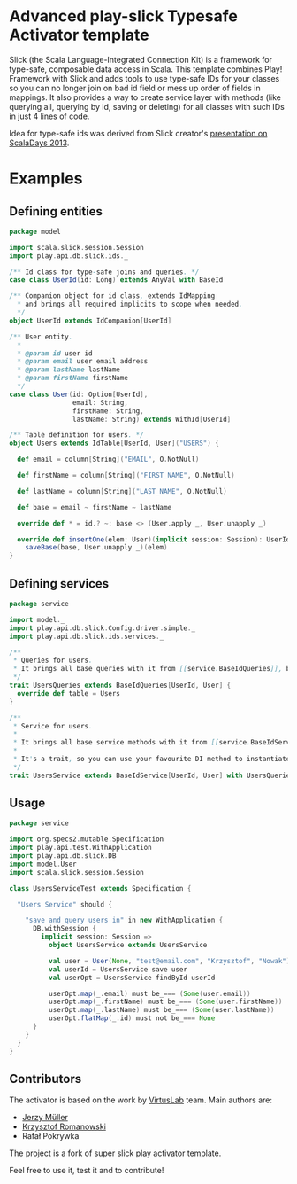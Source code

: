 Advanced play-slick Typesafe Activator template
===============================================

Slick (the Scala Language-Integrated Connection Kit) is a framework for type-safe, composable data access in Scala. This template combines Play! Framework with Slick and adds tools to use type-safe IDs for your classes so you can no longer join on bad id field or mess up order of fields in mappings. It also provides a way to create service layer with methods (like querying all, querying by id, saving or deleting) for all classes with such IDs in just 4 lines of code.

Idea for type-safe ids was derived from Slick creator's [presentation on ScalaDays 2013](http://www.parleys.com/play/51c2e20de4b0d38b54f46243/chapter63/about).

Examples
========

Defining entities
-----------------

```scala
package model

import scala.slick.session.Session
import play.api.db.slick.ids._

/** Id class for type-safe joins and queries. */
case class UserId(id: Long) extends AnyVal with BaseId

/** Companion object for id class, extends IdMapping
  * and brings all required implicits to scope when needed.
  */
object UserId extends IdCompanion[UserId]

/** User entity.
  *
  * @param id user id
  * @param email user email address
  * @param lastName lastName
  * @param firstName firstName
  */
case class User(id: Option[UserId],
                email: String,
                firstName: String,
                lastName: String) extends WithId[UserId]

/** Table definition for users. */
object Users extends IdTable[UserId, User]("USERS") {

  def email = column[String]("EMAIL", O.NotNull)

  def firstName = column[String]("FIRST_NAME", O.NotNull)

  def lastName = column[String]("LAST_NAME", O.NotNull)

  def base = email ~ firstName ~ lastName

  override def * = id.? ~: base <> (User.apply _, User.unapply _)

  override def insertOne(elem: User)(implicit session: Session): UserId =
    saveBase(base, User.unapply _)(elem)
}
```

Defining services
-----------------

```scala
package service

import model._
import play.api.db.slick.Config.driver.simple._
import play.api.db.slick.ids.services._

/**
 * Queries for users.
 * It brings all base queries with it from [[service.BaseIdQueries]], but you can add yours as well.
 */
trait UsersQueries extends BaseIdQueries[UserId, User] {
  override def table = Users
}

/**
 * Service for users.
 *
 * It brings all base service methods with it from [[service.BaseIdService]], but you can add yours as well.
 *
 * It's a trait, so you can use your favourite DI method to instantiate/mix it to your application.
 */
trait UsersService extends BaseIdService[UserId, User] with UsersQueries
```

Usage
-----

```scala
package service

import org.specs2.mutable.Specification
import play.api.test.WithApplication
import play.api.db.slick.DB
import model.User
import scala.slick.session.Session

class UsersServiceTest extends Specification {

  "Users Service" should {

    "save and query users in" in new WithApplication {
      DB.withSession {
        implicit session: Session =>
          object UsersService extends UsersService

          val user = User(None, "test@email.com", "Krzysztof", "Nowak")
          val userId = UsersService save user
          val userOpt = UsersService findById userId

          userOpt.map(_.email) must be_=== (Some(user.email))
          userOpt.map(_.firstName) must be_=== (Some(user.firstName))
          userOpt.map(_.lastName) must be_=== (Some(user.lastName))
          userOpt.flatMap(_.id) must not be_=== None
      }
    }
  }
}
```

Contributors
------------
The activator is based on the work by [VirtusLab](http://www.virtuslab.com) team. 
Main authors are:  
* [Jerzy Müller](https://github.com/Kwestor)
* [Krzysztof Romanowski](https://github.com/romanowski)
* Rafał Pokrywka

The project is a fork of super slick play activator template. 

Feel free to use it, test it and to contribute!
